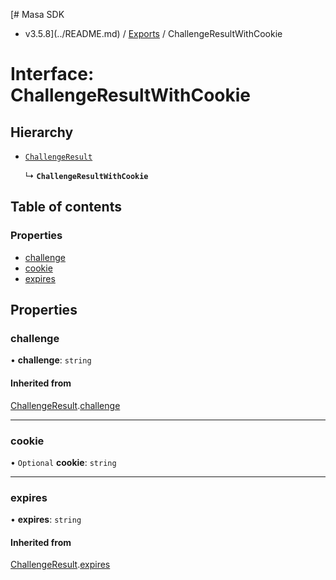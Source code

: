 [# Masa SDK
 - v3.5.8](../README.md) / [Exports](../modules.md) / ChallengeResultWithCookie

# Interface: ChallengeResultWithCookie

## Hierarchy

- [`ChallengeResult`](ChallengeResult.md)

  ↳ **`ChallengeResultWithCookie`**

## Table of contents

### Properties

- [challenge](ChallengeResultWithCookie.md#challenge)
- [cookie](ChallengeResultWithCookie.md#cookie)
- [expires](ChallengeResultWithCookie.md#expires)

## Properties

### challenge

• **challenge**: `string`

#### Inherited from

[ChallengeResult](ChallengeResult.md).[challenge](ChallengeResult.md#challenge)

___

### cookie

• `Optional` **cookie**: `string`

___

### expires

• **expires**: `string`

#### Inherited from

[ChallengeResult](ChallengeResult.md).[expires](ChallengeResult.md#expires)
